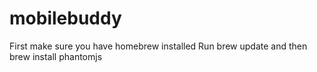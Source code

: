 mobilebuddy
===========
First make sure you have homebrew installed
	Run brew update
	and then brew install phantomjs
